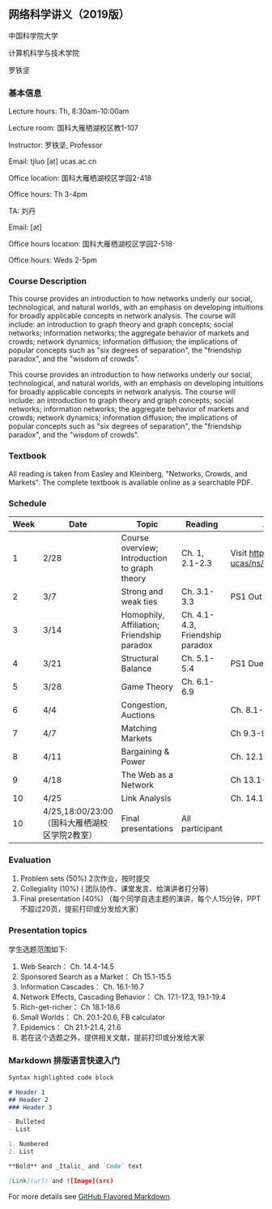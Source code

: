 ## 网络科学讲义（2019版）
中国科学院大学

计算机科学与技术学院

罗铁坚
### 基本信息

Lecture hours: Th, 8:30am-10:00am

Lecture room: 国科大雁栖湖校区教1-107

Instructor: 罗铁坚, Professor

Email: tjluo [at] ucas.ac.cn

Office location: 国科大雁栖湖校区学园2-418 

Office hours: Th 3-4pm

TA: 刘丹

Email:  [at] 

Office hours location: 国科大雁栖湖校区学园2-518 

Office hours: Weds 2-5pm

### Course Description
This course provides an introduction to how networks underly our social, technological, and natural worlds, with an emphasis on developing intuitions for broadly applicable concepts in network analysis. The course will include: an introduction to graph theory and graph concepts; social networks; information networks; the aggregate behavior of markets and crowds; network dynamics; information diffusion; the implications of popular concepts such as "six degrees of separation", the "friendship paradox", and the "wisdom of crowds".

This course provides an introduction to how networks underly our social, technological, and natural worlds, with an emphasis on developing intuitions for broadly applicable concepts in network analysis. The course will include: an introduction to graph theory and graph concepts; social networks; information networks; the aggregate behavior of markets and crowds; network dynamics; information diffusion; the implications of popular concepts such as "six degrees of separation", the "friendship paradox", and the "wisdom of crowds".
### Textbook
All reading is taken from Easley and Kleinberg, "Networks, Crowds, and Markets". The complete textbook is available online as a searchable PDF.
### Schedule

Week | Date	| Topic | Reading	| Assignments
-----|------|-------|---------|------------
1 | 2/28 |	Course overview; Introduction to graph theory	|Ch. 1, 2.1-2.3|	Visit https://github.com/tjluo-ucas/ns/blob/master/index.md
2 |	3/7	|  Strong and weak ties|Ch. 3.1-3.3|PS1 Out
3 |3/14	|Homophily, Affiliation; Friendship paradox|	  Ch. 4.1-4.3, Friendship paradox|	
4 |3/21	|Structural Balance|	                          Ch. 5.1-5.4	               |PS1 Due, PS2 Out
5|	    3/28|	Game Theory	                                  |Ch. 6.1-6.9|	
6|	    4/4	 | Congestion, Auctions|	                      |  Ch. 8.1-8.2, 9.1-9.2|	
7|	    4/7	  |Matching Markets	|                            |Ch 9.3-9.6, 10.1-10.4|	
8|	    4/11	|Bargaining & Power	|                          |Ch. 12.1-12.3, 12.5-12.8|	 PS2 Due, PS3 Out
9|	    4/18	|The Web as a Network|	                        |Ch 13.1-13.5|	
10|	    4/25	|Link Analysis|	                               |Ch. 14.1-14.3|          	  PS3 Due
10|    4/25,18:00/23:00（国科大雁栖湖校区学院2教室）       |Final presentations|     All participant

### Evaluation
1. Problem sets (50%) 2次作业，按时提交
2. Collegiality (10%) ( 团队协作、课堂发言、给演讲者打分等)
3. Final presentation (40%) （每个同学自选主题的演讲，每个人15分钟，PPT不超过20页，提前打印或分发给大家）
### Presentation topics
学生选题范围如下:
1. Web Search： Ch. 14.4-14.5
2. Sponsored Search as a Market： Ch 15.1-15.5
3. Information Cascades： Ch. 16.1-16.7
4. Network Effects, Cascading Behavior： Ch. 17.1-17.3, 19.1-19.4
5. Rich-get-richer： Ch 18.1-18.6
6. Small Worlds： Ch. 20.1-20.6, FB calculator
7. Epidemics： Ch 21.1-21.4, 21.6
8. 若在这个选题之外，提供相关文献，提前打印或分发给大家



### Markdown 排版语言快速入门


```markdown
Syntax highlighted code block

# Header 1
## Header 2
### Header 3

- Bulleted
- List

1. Numbered
2. List

**Bold** and _Italic_ and `Code` text

[Link](url) and ![Image](src)
```

For more details see [GitHub Flavored Markdown](https://guides.github.com/features/mastering-markdown/).

